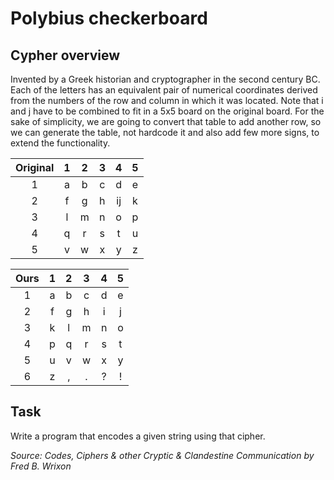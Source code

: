 # Polybius checkerboard

## Cypher overview

Invented by a Greek historian and cryptographer in the second century BC.
Each of the letters has an equivalent pair of numerical coordinates derived from the numbers of the row and column in which it was located.
Note that i and j have to be combined to fit in a 5x5 board on the original board. For the sake of simplicity, we are going to convert that table to add another row, so we can generate the table, not hardcode it and also add few more signs, to extend the functionality.

| Original |  1  |  2  |  3  |  4  |  5  |
| :------: | :-: | :-: | :-: | :-: | :-: |
|    1     |  a  |  b  |  c  |  d  |  e  |
|    2     |  f  |  g  |  h  | ij  |  k  |
|    3     |  l  |  m  |  n  |  o  |  p  |
|    4     |  q  |  r  |  s  |  t  |  u  |
|    5     |  v  |  w  |  x  |  y  |  z  |

| Ours |  1  |  2  |  3  |  4  |  5  |
| :--: | :-: | :-: | :-: | :-: | :-: |
|  1   |  a  |  b  |  c  |  d  |  e  |
|  2   |  f  |  g  |  h  |  i  |  j  |
|  3   |  k  |  l  |  m  |  n  |  o  |
|  4   |  p  |  q  |  r  |  s  |  t  |
|  5   |  u  |  v  |  w  |  x  |  y  |
|  6   |  z  |  ,  |  .  |  ?  |  !  |

## Task

Write a program that encodes a given string using that cipher.



_Source: Codes, Ciphers & other Cryptic & Clandestine Communication by Fred B. Wrixon_
